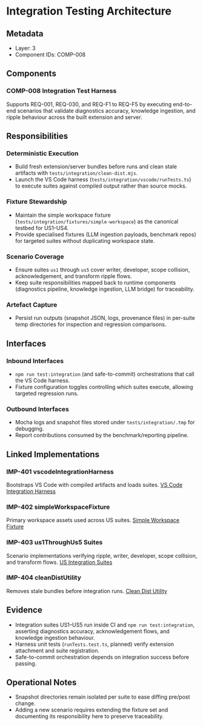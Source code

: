 # Integration Testing Architecture

## Metadata
- Layer: 3
- Component IDs: COMP-008

## Components

### COMP-008 Integration Test Harness
Supports REQ-001, REQ-030, and REQ-F1 to REQ-F5 by executing end-to-end scenarios that validate diagnostics accuracy, knowledge ingestion, and ripple behaviour across the built extension and server.

## Responsibilities

### Deterministic Execution
- Build fresh extension/server bundles before runs and clean stale artifacts with `tests/integration/clean-dist.mjs`.
- Launch the VS Code harness (`tests/integration/vscode/runTests.ts`) to execute suites against compiled output rather than source mocks.

### Fixture Stewardship
- Maintain the simple workspace fixture (`tests/integration/fixtures/simple-workspace`) as the canonical testbed for US1–US4.
- Provide specialised fixtures (LLM ingestion payloads, benchmark repos) for targeted suites without duplicating workspace state.

### Scenario Coverage
- Ensure suites `us1` through `us5` cover writer, developer, scope collision, acknowledgement, and transform ripple flows.
- Keep suite responsibilities mapped back to runtime components (diagnostics pipeline, knowledge ingestion, LLM bridge) for traceability.

### Artefact Capture
- Persist run outputs (snapshot JSON, logs, provenance files) in per-suite temp directories for inspection and regression comparisons.

## Interfaces

### Inbound Interfaces
- `npm run test:integration` (and safe-to-commit) orchestrations that call the VS Code harness.
- Fixture configuration toggles controlling which suites execute, allowing targeted regression runs.

### Outbound Interfaces
- Mocha logs and snapshot files stored under `tests/integration/.tmp` for debugging.
- Report contributions consumed by the benchmark/reporting pipeline.

## Linked Implementations

### IMP-401 vscodeIntegrationHarness
Bootstraps VS Code with compiled artifacts and loads suites. [VS Code Integration Harness](/.mdmd/layer-4/testing/integration/vscodeIntegrationHarness.mdmd.md)

### IMP-402 simpleWorkspaceFixture
Primary workspace assets used across US suites. [Simple Workspace Fixture](/.mdmd/layer-4/testing/integration/simpleWorkspaceFixture.mdmd.md)

### IMP-403 us1ThroughUs5 Suites
Scenario implementations verifying ripple, writer, developer, scope collision, and transform flows. [US Integration Suites](/.mdmd/layer-4/testing/integration/us1-codeImpactSuite.mdmd.md)

### IMP-404 cleanDistUtility
Removes stale bundles before integration runs. [Clean Dist Utility](/.mdmd/layer-4/testing/integration/cleanDistUtility.mdmd.md)

## Evidence
- Integration suites US1–US5 run inside CI and `npm run test:integration`, asserting diagnostics accuracy, acknowledgement flows, and knowledge ingestion behaviour.
- Harness unit tests (`runTests.test.ts`, planned) verify extension attachment and suite registration.
- Safe-to-commit orchestration depends on integration success before passing.

## Operational Notes
- Snapshot directories remain isolated per suite to ease diffing pre/post change.
- Adding a new scenario requires extending the fixture set and documenting its responsibility here to preserve traceability.
